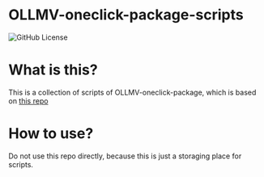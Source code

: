 # OLLMV-oneclick-package-scripts
![GitHub License](https://img.shields.io/github/license/SunKSugaR/ollmv-oneclick-package-scripts)

# What is this?
This is a collection of scripts of OLLMV-oneclick-package, which is based on [this repo](https://github.com/BadPythonhaha/OpenLLMVTuber?tab=readme-ov-file)

# How to use?
Do not use this repo directly, because this is just a storaging place for scripts. 